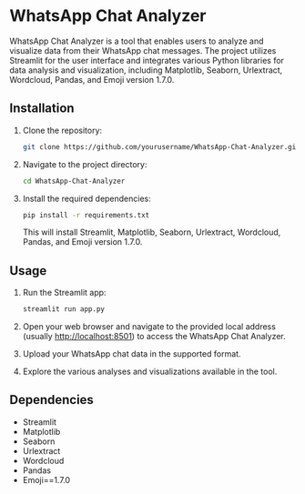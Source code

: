 # WhatsApp Chat Analyzer

WhatsApp Chat Analyzer is a tool that enables users to analyze and visualize data from their WhatsApp chat messages. The project utilizes Streamlit for the user interface and integrates various Python libraries for data analysis and visualization, including Matplotlib, Seaborn, Urlextract, Wordcloud, Pandas, and Emoji version 1.7.0.

## Installation

1. Clone the repository:

    ```bash
    git clone https://github.com/yourusername/WhatsApp-Chat-Analyzer.git
    ```

2. Navigate to the project directory:

    ```bash
    cd WhatsApp-Chat-Analyzer
    ```

3. Install the required dependencies:

    ```bash
    pip install -r requirements.txt
    ```

    This will install Streamlit, Matplotlib, Seaborn, Urlextract, Wordcloud, Pandas, and Emoji version 1.7.0.

## Usage

1. Run the Streamlit app:

    ```bash
    streamlit run app.py
    ```

2. Open your web browser and navigate to the provided local address (usually [http://localhost:8501](http://localhost:8501)) to access the WhatsApp Chat Analyzer.

3. Upload your WhatsApp chat data in the supported format.

4. Explore the various analyses and visualizations available in the tool.

## Dependencies

- Streamlit
- Matplotlib
- Seaborn
- Urlextract
- Wordcloud
- Pandas
- Emoji==1.7.0

